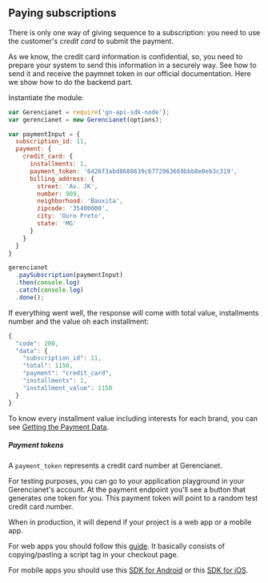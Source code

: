 ## Paying subscriptions

There is only one way of giving sequence to a subscription: you need to use the customer's *credit card* to submit the payment.

As we know, the credit card information is confidential, so, you need to prepare your system to send this information in a securely way. See how to send it and receive the paymnet token in our official documentation. Here we show how to do the backend part.

Instantiate the module:

```js
var Gerencianet = require('gn-api-sdk-node');
var gerencianet = new Gerencianet(options);

var paymentInput = {
  subscription_id: 11,
  payment: {
    credit_card: {
      installments: 1,
      payment_token: '6426f3abd8688639c6772963669bbb8e0eb3c319',
      billing_address: {
        street: 'Av. JK',
        number: 909,
        neighborhood: 'Bauxita',
        zipcode: '35400000',
        city: 'Ouro Preto',
        state: 'MG'
      }
    }
  }
}

gerencianet
  .paySubscription(paymentInput)
  .then(console.log)
  .catch(console.log)
  .done();
```

If everything went well, the response will come with total value, installments number and the value oh each installment:

```js
{
  "code": 200,
  "data": {
    "subscription_id": 11,
    "total": 1150,
    "payment": "credit_card",
    "installments": 1,
    "installment_value": 1150
  }
}
```

To know every installment value including interests for each brand, you can see [Getting the Payment Data](/docs/payment-data.md).


##### Payment tokens

A `payment_token` represents a credit card number at Gerencianet.

For testing purposes, you can go to your application playground in your Gerencianet's account. At the payment endpoint you'll see a button that generates one token for you. This payment token will point to a random test credit card number.

When in production, it will depend if your project is a web app or a mobile app.

For web apps you should follow this [guide](https://api.gerencianet.com.br/checkout/card). It basically consists of copying/pasting a script tag in your checkout page.

For mobile apps you should use this [SDK for Android](https://github.com/gerencianet/gn-api-sdk-android) or this [SDK for iOS](https://github.com/gerencianet/gn-api-sdk-ios).
